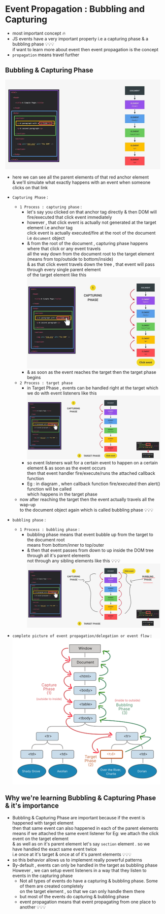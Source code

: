 # Event Propagation : Bubbling and Capturing

- most important concept 🔥
- JS events have a very important property i.e a capturing phase & a bubbling phase 💡💡💡 <br>
    if want to learn more about event then event propagation is the concept 
- `propagation` means travel further

## Bubbling & Capturing Phase

![Event Propagation Pic](../notes-pics/13-module/9-lecture/lecture-9-0.jpg)
- here we can see all the parent elements of that red anchor element <br>
    & we'll simulate what exactly happens with an event when someone clicks on that link

- `Capturing Phase` : 
    - `1 Process : capturing phase` : 
        - let's say you clicked on that anchor tag directly & then DOM will fire/executed that click event immediately
        - however , that click event is actually not generated at the target element i.e anchor tag <br>
            click event is actually executed/fire at the root of the document i.e `document` object
        - & from the root of the document , capturing phase happens where that click or any event travels <br>
            all the way down from the document root to the target element (means from top/outside to bottom/inside) <br> 
            & as that click event travels down the tree , that event will pass through every single parent element <br>
            of the target element like this
            ![Capturing Phase](../notes-pics/13-module/9-lecture/lecture-9-1.jpg)
        - & as soon as the event reaches the target then the target phase begins
    - `2 Process : target phase` 
        - in Target Phase , events can be handled right at the target which we do with event listeners like this 
            ![Capturing Phase](../notes-pics/13-module/9-lecture/lecture-9-2.jpg)
        - so event listeners wait for a certain event to happen on a certain element & as soon as the event occurs <br>
            then that event handler fire/execute/runs the attached callback function
        - Eg : in diagram , when callback function fire/executed then alert() function will be called <br>
            which happens in the target phase
    - now after reaching the target then the event actually travels all the wap-up <br>
        to the document object again which is called bubbling phase 💡💡💡
- `bubbling phase` : 
    - `1 Process : bubbling phase` : 
        - bubbling phase means that event bubble up from the target to the document root <br>
            means from bottom/inner to top/outer
        - & then that event passes from down to up inside the DOM tree through all it's parent elements <br>
            not through any sibling elements like this 💡💡💡
            ![bubbling Phase](../notes-pics/13-module/9-lecture/lecture-9-3.jpg)
 
- `complete picture of event propagation/delegation or event flow` : 
    ![bubbling phase & capturing phase](../notes-pics/13-module/9-lecture/eventflow.svg)

## Why we're learning Bubbling & Capturing Phase & it's importance

- Bubbling & Capturing Phase are important because if the event is happened with target element <br>
    then that same event can also happened in each of the parent elements <br>
    means if we attached the same event listener for Eg: we attach the click event on the target element <br>
    & as well as on it's parent element let's say `section` element . so we have handled the exact same event twice <br>
    i.e once at it's target & once at of it's parent elements 💡💡💡
- so this behavior allows us to implement really powerful patterns
- By-default , events can only be handled in the target as bubbling phase <br>
    However , we can setup event listeners in a way that they listen to events in the capturing phase
    - Not all types of events do have a capturing & bubbling phase. Some of them are created completely <br>
        on the target element , so that we can only handle them there
    - but most of the events do capturing & bubbling phase
    - event propagation means that event propagating from one place to another 💡💡💡
